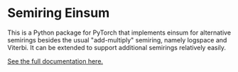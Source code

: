 Semiring Einsum
===============

This is a Python package for PyTorch that implements einsum for alternative
semirings besides the usual "add-multiply" semiring, namely logspace and Viterbi.
It can be extended to support additional semirings relatively easily.

[See the full documentation here.](https://semiring-einsum.readthedocs.io/)
